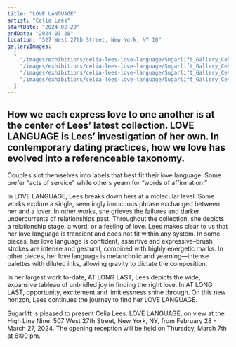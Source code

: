 ```yaml
---
title: "LOVE LANGUAGE"
artist: "Celia Lees"
startDate: "2024-02-29"
endDate: "2024-03-28"
location: "527 West 27th Street, New York, NY 10"
galleryImages:
  [
    "/images/exhibitions/celia-lees-love-language/Sugarlift_Gallery_Celia_Lees_Love_Language_2024_6_0852c3b5ef.jpg",
    "/images/exhibitions/celia-lees-love-language/Sugarlift_Gallery_Celia_Lees_Love_Language_2024_1_2321f22bdb.jpg",
    "/images/exhibitions/celia-lees-love-language/Sugarlift_Gallery_Celia_Lees_Love_Language_2024_4_79db4788c0.jpg",
    "/images/exhibitions/celia-lees-love-language/Sugarlift_Gallery_Celia_Lees_Love_Language_2024_5_44311f4565.jpg",
  ]
---
```


## How we each express love to one another is at the center of Lees’ latest collection. LOVE LANGUAGE is Lees’ investigation of her own. In contemporary dating practices, how we love has evolved into a referenceable taxonomy.

Couples slot themselves into labels that best fit their love language. Some prefer “acts of service” while others yearn for “words of affirmation.”

In LOVE LANGUAGE, Lees breaks down hers at a molecular level. Some works explore a single, seemingly innocuous phrase exchanged between her and a lover. In other works, she grieves the failures and darker undercurrents of relationships past. Throughout the collection, she depicts a relationship stage, a word, or a feeling of love. Lees makes clear to us that her love language is transient and does not fit within any system. In some pieces, her love language is confident, assertive and expressive–brush strokes are intense and gestural, combined with highly energetic marks. In other pieces, her love language is melancholic and yearning—intense palettes with diluted inks, allowing gravity to dictate the composition.

In her largest work to-date, AT LONG LAST, Lees depicts the wide, expansive tableau of unbridled joy in finding the right love. In AT LONG LAST, opportunity, excitement and limitlessness shine through. On this new horizon, Lees continues the journey to find her LOVE LANGUAGE.

Sugarlift is pleased to present Celia Lees: LOVE LANGUAGE, on view at the High Line Nine: 507 West 27th Street, New York, NY, from February 28 - March 27, 2024. The opening reception will be held on Thursday, March 7th at 6:00 pm.
